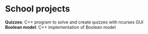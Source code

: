 # School projects
**Quizzes**: C++ program to solve and create quizzes with ncurses GUI
**Boolean model**: C++ implementation of Boolean model
